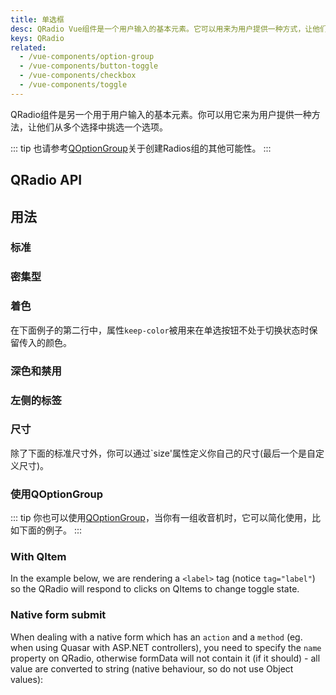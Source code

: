 ```yaml
---
title: 单选框
desc: QRadio Vue组件是一个用户输入的基本元素。它可以用来为用户提供一种方式，让他们从多个选择中挑选一个选项。
keys: QRadio
related:
  - /vue-components/option-group
  - /vue-components/button-toggle
  - /vue-components/checkbox
  - /vue-components/toggle
---
```


QRadio组件是另一个用于用户输入的基本元素。你可以用它来为用户提供一种方法，让他们从多个选择中挑选一个选项。

::: tip
也请参考[QOptionGroup](/vue-components/option-group)关于创建Radios组的其他可能性。
:::

## QRadio API

<doc-api file="QRadio" />

## 用法

### 标准

<doc-example title="标准" file="QLadio/Standard" />

### 密集型

<doc-example title="密集" file="QRadio/Dense" />

### 着色

在下面例子的第二行中，属性`keep-color`被用来在单选按钮不处于切换状态时保留传入的颜色。

<doc-example title="着色" file="QLadio/Coloring" />

### 深色和禁用

<doc-example title="在黑暗背景下" file="QRadio/OnDarkBackground" dark />

<doc-example title="禁用" file="QRadio/Disable" />

### 左侧的标签

<doc-example title="标签在左侧" file="QRadio/LabelPosition" />

### 尺寸

除了下面的标准尺寸外，你可以通过`size'属性定义你自己的尺寸(最后一个是自定义尺寸)。

<doc-example title="标准尺寸" file="QLadio/StandardSizes" />

### 使用QOptionGroup

::: tip
你也可以使用[QOptionGroup](/vue-components/option-group)，当你有一组收音机时，它可以简化使用，比如下面的例子。
:::

<doc-example title="Usage with QOptionGroup" file="QRadio/OptionGroup" />

### With QItem

In the example below, we are rendering a `<label>` tag (notice `tag="label"`) so the QRadio will respond to clicks on QItems to change toggle state.

<doc-example title="With QItem" file="QRadio/InaList" />

### Native form submit

When dealing with a native form which has an `action` and a `method` (eg. when using Quasar with ASP.NET controllers), you need to specify the `name` property on QRadio, otherwise formData will not contain it (if it should) - all value are converted to string (native behaviour, so do not use Object values):

<doc-example title="Native form" file="QRadio/NativeForm" />
